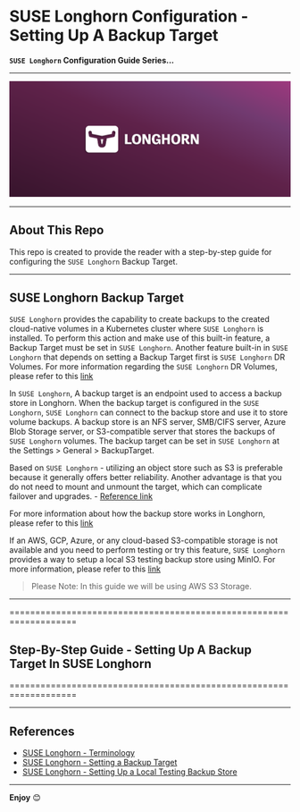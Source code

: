 # SUSE Longhorn Configuration - Setting Up A Backup Target

**`SUSE Longhorn` Configuration Guide Series...**

---

<p align="center">
    <img src="Images/Longhorn-Logo.png">
</p>

---

## About This Repo

This repo is created to provide the reader with a step-by-step guide for configuring the `SUSE Longhorn` Backup Target. 

---

## SUSE Longhorn Backup Target

`SUSE Longhorn` provides the capability to create backups to the created cloud-native volumes in a Kubernetes cluster where `SUSE Longhorn` is installed. To perform this action and make use of this built-in feature, a Backup Target must be set in `SUSE Longhorn`. Another feature built-in in `SUSE Longhorn` that depends on setting a Backup Target first is `SUSE Longhorn` DR Volumes. For more information regarding the `SUSE Longhorn` DR Volumes, please refer to this [link]( https://longhorn.io/docs/1.7.0/snapshots-and-backups/setup-disaster-recovery-volumes/)

In `SUSE Longhorn`, A backup target is an endpoint used to access a backup store in Longhorn. When the backup target is configured in the `SUSE Longhorn`, `SUSE Longhorn` can connect to the backup store and use it to store volume backups. A backup store is an NFS server, SMB/CIFS server, Azure Blob Storage server, or S3-compatible server that stores the backups of `SUSE Longhorn` volumes. The backup target can be set in `SUSE Longhorn` at the Settings > General > BackupTarget.

Based on `SUSE Longhorn` - utilizing an object store such as S3 is preferable because it generally offers better reliability. Another advantage is that you do not need to mount and unmount the target, which can complicate failover and upgrades. - [Reference link](https://longhorn.io/docs/1.7.0/snapshots-and-backups/backup-and-restore/set-backup-target/)

For more information about how the backup store works in Longhorn, please refer to this [link](https://longhorn.io/docs/1.7.0/concepts/#3-backups-and-secondary-storage)

If an AWS, GCP, Azure, or any cloud-based S3-compatible storage is not available and you need to perform testing or try this feature, `SUSE Longhorn` provides a way to setup a local S3 testing backup store using MinIO. For more information, please refer to this [link]( https://longhorn.io/docs/1.7.0/snapshots-and-backups/backup-and-restore/set-backup-target/#set-up-a-local-testing-backupstore)

> Please Note: In this guide we will be using AWS S3 Storage.
---

===================================================================

## Step-By-Step Guide - Setting Up A Backup Target In SUSE Longhorn

===================================================================



---

## References

- [SUSE Longhorn - Terminology](https://longhorn.io/docs/1.7.0/terminology/#backup-target)
- [SUSE Longhorn - Setting a Backup Target](https://longhorn.io/docs/1.7.0/snapshots-and-backups/backup-and-restore/set-backup-target/)
- [SUSE Longhorn - Setting Up a Local Testing Backup Store](https://longhorn.io/docs/1.7.0/snapshots-and-backups/backup-and-restore/set-backup-target/#set-up-a-local-testing-backupstore)

---

**Enjoy** :blush: